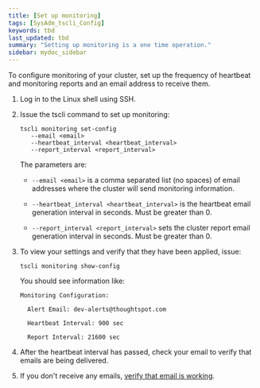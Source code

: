 ```yaml
---
title: [Set up monitoring]
tags: [SysAdm_tscli_Config]
keywords: tbd
last_updated: tbd
summary: "Setting up monitoring is a one time operation."
sidebar: mydoc_sidebar
---
```

To configure monitoring of your cluster, set up the frequency of heartbeat and monitoring reports and an email address to receive them.

1. Log in to the Linux shell using SSH.
2. Issue the tscli command to set up monitoring:

    ```
    tscli monitoring set-config
       --email <email>
       --heartbeat_interval <heartbeat_interval>
       --report_interval <report_interval>
    ```

    The parameters are:

    -   `--email <email>` is a comma separated list (no spaces) of email addresses where the cluster will send monitoring information.

    -   `--heartbeat_interval <heartbeat_interval>` is the heartbeat email generation interval in seconds. Must be greater than 0.

    -   `--report_interval <report_interval>` sets the cluster report email generation interval in seconds. Must be greater than 0.

3. To view your settings and verify that they have been applied, issue:

    ```
    tscli monitoring show-config
    ```

    You should see information like:

    ```
    Monitoring Configuration:

      Alert Email: dev-alerts@thoughtspot.com

      Heartbeat Interval: 900 sec

      Report Interval: 21600 sec
    ```

4. After the heartbeat interval has passed, check your email to verify that emails are being delivered.
5. If you don't receive any emails, [verify that email is working](set_up_relay_host.html#verify-the-relay-with-an-email).
